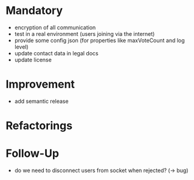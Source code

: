 # Mandatory

- encryption of all communication
- test in a real environment (users joining via the internet)
- provide some config json (for properties like maxVoteCount and log level)
- update contact data in legal docs
- update license

# Improvement

- add semantic release

# Refactorings

# Follow-Up

- do we need to disconnect users from socket when rejected? (-> bug)
